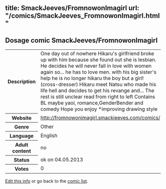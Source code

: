 title: SmackJeeves/FromnowonImagirl
url: "/comics/SmackJeeves_FromnowonImagirl.html"
---
Dosage comic SmackJeeves/FromnowonImagirl
-----------------------------------------

<p id="msg"></p>
<script type="text/javascript">
if (window.location.search === '?edit_info_mail=sent_ok') {
  var elem = document.getElementById("msg");
  elem.innerHTML = 'Edited information sucessfully sent for review, which is usually done daily. Thanks!';
  elem.className = 'ok';
}
</script>
<table class="comicinfo">
<tr>
<th>Description</th><td>One day out of nowhere Hikaru's girlfriend broke up with him because she found out she is lesbian. He decides he will never fall in love with women again so... he has to love men. with his big sister's help he is no longer hikaru the boy but a girl!(cross-dresser) Hikaru meet Natsu who made his life hell and decides to get his revange and... The rest is still unclear read from right to left Contains BL maybe yaoi, romance,GenderBender and comedy Hope you enjoy *improving drawing style</td>
</tr>
<tr>
<th>Website</th><td><a href="http://fromnowonimagirl.smackjeeves.com/comics/">http://fromnowonimagirl.smackjeeves.com/comics/</a></td>
</tr>
<tr>
<th>Genre</th><td>Other</td>
</tr>
<tr>
<th>Language</th><td>English</td>
</tr>
<tr>
<th>Adult content</th><td>no</td>
</tr>
<tr>
<th>Status</th><td>ok on 04.05.2013</td>
</tr>
<tr>
<th>Votes</th><td>0</td>
</tr>
</table>

[Edit this info](SmackJeeves_FromnowonImagirl_edit.html) or go back to the [comic list](../comic-index.html).
